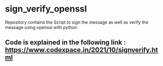 # sign_verify_openssl
Repository contains the Script to sign the message as well as verify the message using openssl with python
## Code is explained in the following link : https://www.codexpace.in/2021/10/signverify.html
